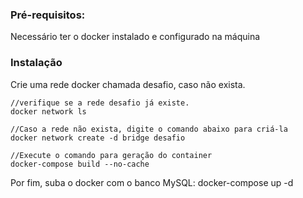 
### Pré-requisitos:
Necessário ter o docker instalado e configurado na máquina
    
### Instalação

Crie uma rede docker chamada desafio, caso não exista.

    //verifique se a rede desafio já existe.
    docker network ls

    //Caso a rede não exista, digite o comando abaixo para criá-la
    docker network create -d bridge desafio

    //Execute o comando para geração do container
    docker-compose build --no-cache

Por fim, suba o docker com o banco MySQL:
    docker-compose up -d




